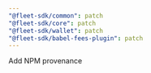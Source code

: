 ```yaml
---
"@fleet-sdk/common": patch
"@fleet-sdk/core": patch
"@fleet-sdk/wallet": patch
"@fleet-sdk/babel-fees-plugin": patch
---
```


Add NPM provenance

